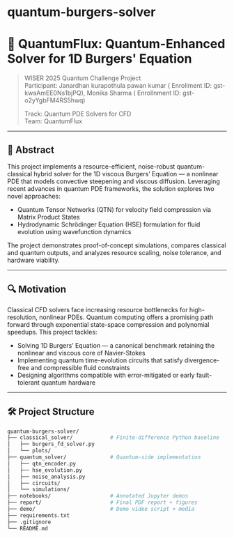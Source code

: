 # quantum-burgers-solver
# 🧠 QuantumFlux: Quantum-Enhanced Solver for 1D Burgers' Equation

> WISER 2025 Quantum Challenge Project  
> Participant: Janardhan kurapothula pawan kumar ( Enrollment ID: gst-kwaAmEE0Ns1bjPQ), Monika Sharma ( Enrollnment ID: gst-o2yYgbFM4RS5hwq) 
> 
> Track: Quantum PDE Solvers for CFD  
> Team: QuantumFlux

---

## 📌 Abstract

This project implements a resource-efficient, noise-robust quantum-classical hybrid solver for the 1D viscous Burgers’ Equation — a nonlinear PDE that models convective steepening and viscous diffusion. Leveraging recent advances in quantum PDE frameworks, the solution explores two novel approaches:

- Quantum Tensor Networks (QTN) for velocity field compression via Matrix Product States  
- Hydrodynamic Schrödinger Equation (HSE) formulation for fluid evolution using wavefunction dynamics

The project demonstrates proof-of-concept simulations, compares classical and quantum outputs, and analyzes resource scaling, noise tolerance, and hardware viability.

---

## 🔍 Motivation

Classical CFD solvers face increasing resource bottlenecks for high-resolution, nonlinear PDEs. Quantum computing offers a promising path forward through exponential state-space compression and polynomial speedups. This project tackles:

- Solving 1D Burgers’ Equation — a canonical benchmark retaining the nonlinear and viscous core of Navier-Stokes  
- Implementing quantum time-evolution circuits that satisfy divergence-free and compressible fluid constraints  
- Designing algorithms compatible with error-mitigated or early fault-tolerant quantum hardware

---

## 🛠️ Project Structure

```bash
quantum-burgers-solver/
├── classical_solver/            # Finite-difference Python baseline
│   ├── burgers_fd_solver.py
│   └── plots/
├── quantum_solver/              # Quantum-side implementation
│   ├── qtn_encoder.py
│   ├── hse_evolution.py
│   ├── noise_analysis.py
│   ├── circuits/
│   └── simulations/
├── notebooks/                   # Annotated Jupyter demos
├── report/                      # Final PDF report + figures
├── demo/                        # Demo video script + media
├── requirements.txt
├── .gitignore
└── README.md
